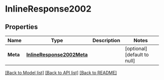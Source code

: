 # InlineResponse2002

## Properties
Name | Type | Description | Notes
------------ | ------------- | ------------- | -------------
**Meta** | [**InlineResponse2002Meta**](inline_response_200_2_meta.md) |  | [optional] [default to null]

[[Back to Model list]](../README.md#documentation-for-models) [[Back to API list]](../README.md#documentation-for-api-endpoints) [[Back to README]](../README.md)


